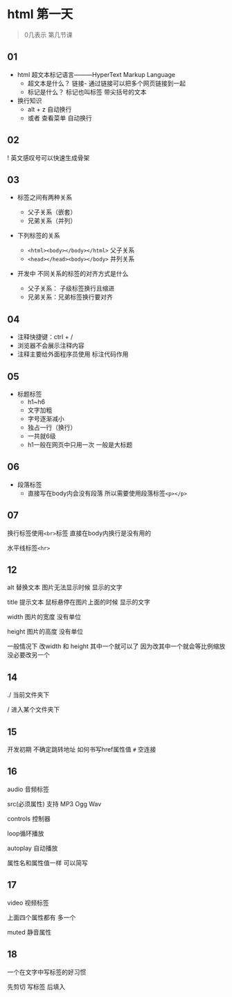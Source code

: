 # html 第一天 
> 0几表示 第几节课
## 01
- html 超文本标记语言———HyperText Markup Language
    - 超文本是什么？ 链接- 通过链接可以把多个网页链接到一起
    - 标记是什么？ 标记也叫标签 带尖括号的文本
- 换行知识
    - alt + z 自动换行 
    - 或者 查看菜单 自动换行

## 02
! 英文感叹号可以快速生成骨架

## 03
- 标签之间有两种关系
    - 父子关系（嵌套） 
    - 兄弟关系（并列）

-  下列标签的关系
    - `<html><body></body></html>` 父子关系
    - `<head></head><body></body>` 并列关系

-  开发中 不同关系的标签的对齐方式是什么
    - 父子关系： 子级标签换行且缩进
    - 兄弟关系：兄弟标签换行要对齐

## 04
- 注释快捷键：ctrl + /
- 浏览器不会展示注释内容
- 注释主要给外面程序员使用 标注代码作用

## 05
- 标题标签 
    - h1~h6
    - 文字加粗
    - 字号逐渐减小
    - 独占一行（换行）
    - 一共就6级
    - h1一般在网页中只用一次 一般是大标题

## 06
- 段落标签
    - 直接写在body内会没有段落 所以需要使用段落标签`<p></p>`

## 07
换行标签使用`<br>`标签 直接在body内换行是没有用的

水平线标签`<hr>`

## 12 
alt 替换文本 图片无法显示时候 显示的文字

title 提示文本 鼠标悬停在图片上面的时候 显示的文字

width 图片的宽度 没有单位

height 图片的高度 没有单位

一般情况下 改width 和 height 其中一个就可以了
因为改其中一个就会等比例缩放 没必要改另一个

## 14
./ 当前文件夹下

/ 进入某个文件夹下

## 15
开发初期 不确定跳转地址 如何书写href属性值
`#` 空连接

## 16
audio 音频标签

src(必须属性) 支持 MP3 Ogg Wav

controls 控制器

loop循环播放

autoplay 自动播放

属性名和属性值一样 可以简写

## 17
video 视频标签 

上面四个属性都有 多一个

muted 静音属性

## 18
一个在文字中写标签的好习惯

先剪切 写标签 后填入








